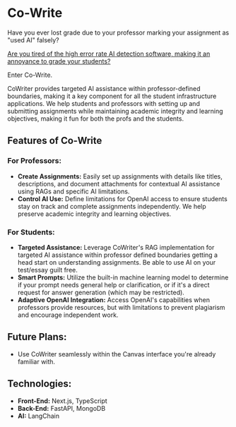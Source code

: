 # Co-Write

Have you ever lost grade due to your professor marking your assignment as "used AI" falsely?

[Are you tired of the high error rate AI detection software, making it an annoyance to grade your students?](https://mitsloanedtech.mit.edu/ai/teach/ai-detectors-dont-work/)

Enter Co-Write.

CoWriter provides targeted AI assistance within professor-defined boundaries, making it a key component for all the student infrastructure applications. We help students and professors with setting up and submitting assignments while maintaining academic integrity and learning objectives, making it fun for both the profs and the students.

## Features of Co-Write

### For Professors:

- **Create Assignments:** Easily set up assignments with details like titles, descriptions, and document attachments for contextual AI assistance using RAGs and specific AI limitations.
- **Control AI Use:** Define limitations for OpenAI access to ensure students stay on track and complete assignments independently. We help preserve academic integrity and learning objectives.

### For Students:

- **Targeted Assistance:** Leverage CoWriter's RAG implementation for targeted AI assistance within professor defined boundaries getting a head start on understanding assignments. Be able to use AI on your test/essay guilt free.
- **Smart Prompts:** Utilize the built-in machine learning model to determine if your prompt needs general help or clarification, or if it's a direct request for answer generation (which may be restricted).
- **Adaptive OpenAI Integration:** Access OpenAI's capabilities when professors provide resources, but with limitations to prevent plagiarism and encourage independent work.

## Future Plans:

- Use CoWriter seamlessly within the Canvas interface you're already familiar with.

## Technologies:

- **Front-End:** Next.js, TypeScript
- **Back-End:** FastAPI, MongoDB
- **AI:** LangChain
